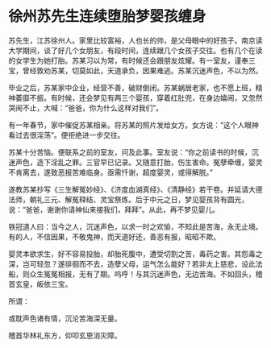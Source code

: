 # 徐州苏先生连续堕胎梦婴孩缠身

苏先生，江苏徐州人。家里比较富裕，人也长的帅，是父母眼中的好孩子。南京读大学期间，谈了好几个女朋友，有段时间，连续跟几个女孩子交往。也有几个在读的女学生为她打胎。苏某习以为常，有时候还会跟朋友炫耀。有一室友，谨奉三宝，曾经敦劝苏某，切莫如此，天道承负，因果难逃。苏某沉迷声色，不以为然。

毕业之后，苏某家中企业，经营不善，破财倒闭。苏某蜗居老家，也不愿上班，精神萎靡不振。有时候，还会梦见有两三个婴孩，穿着红肚兜，在身边嬉闹，又忽然哭闹不止，大喊：“爸爸，你为什么这样对我们”。

有一年春节，家中催促苏某相亲。将苏某的照片发给女方。女方说：“这个人眼神看过去很淫荡”。便拒绝进一步交往。

苏某十分苦恼。便联系之前的室友，问及此事。室友说：“你之前读书的时候，沉迷声色，造下淫乱之罪。三官早已记录。又随意打胎，伤生害命。冤孽牵缠，婴灵不肯离去，遂致恶报苦难临身。亟需忏谢，超度婴灵，或得解脱。”

遂教苏某抄写《三生解冤妙经》、《济度血湖真经》、《清静经》若干卷。并延请大德法师，朝礼三元、解冤释结、灵宝祭炼。后于中元之日，梦见婴孩背有圆光，说：“爸爸，谢谢你请神仙来接我们，拜拜”。从此，再不梦见婴儿。

铁冠道人曰：当今之人，沉迷声色，以求一时之欢愉，不知此是苦海，永无止境。有的人，不信因果，不敬鬼神，而天道好还，善恶有报，昭昭不欺。

婴灵本欲求生，好不容易投胎，却胎死腹中，遭受切割之苦，毒药之害。其怨毒之深，岂可轻忽？遂徘徊而不去，造孽父母，运气怎么能好？若非太上慈悲，设此法船，则众生冤冤相报，无有了期。呜呼！与其沉迷声色，无边苦海。不如回头，稽首玄皇，皈依三宝。

所谓：

或耽声色诸有情，沉沦苦海深无量。

稽首华林礼东方，仰叩玄恩消灾障。
